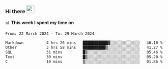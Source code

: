 ### Hi there <a href="https://www.gautamkrishnar.com/"><img src="https://media.giphy.com/media/hvRJCLFzcasrR4ia7z/giphy.gif" width="25px"></a>

📊 **This week I spent my time on**

<!--START_SECTION:waka-->

```txt
From: 22 March 2024 - To: 29 March 2024

Markdown          4 hrs 26 mins   ███████████▓░░░░░░░░░░░░░   46.10 %
Other             3 hrs 58 mins   ██████████▒░░░░░░░░░░░░░░   41.27 %
SQL               31 mins         █▒░░░░░░░░░░░░░░░░░░░░░░░   05.46 %
Text              30 mins         █▒░░░░░░░░░░░░░░░░░░░░░░░   05.20 %
C                 10 mins         ▒░░░░░░░░░░░░░░░░░░░░░░░░   01.86 %
```

<!--END_SECTION:waka-->
